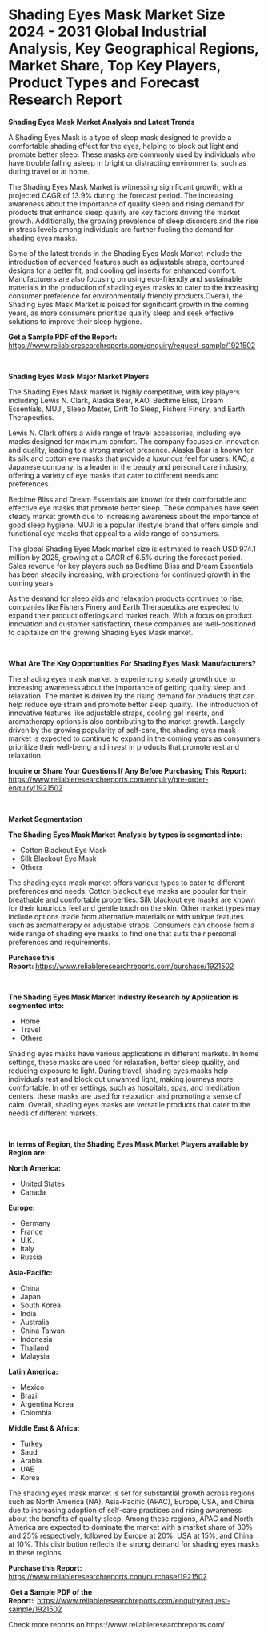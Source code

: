 <p><h1>Shading Eyes Mask Market Size 2024 - 2031 Global Industrial Analysis, Key Geographical Regions, Market Share, Top Key Players, Product Types and Forecast Research Report</h1></p><p><strong>Shading Eyes Mask Market Analysis and Latest Trends</strong></p>
<p><p>A Shading Eyes Mask is a type of sleep mask designed to provide a comfortable shading effect for the eyes, helping to block out light and promote better sleep. These masks are commonly used by individuals who have trouble falling asleep in bright or distracting environments, such as during travel or at home.</p><p>The Shading Eyes Mask Market is witnessing significant growth, with a projected CAGR of 13.9% during the forecast period. The increasing awareness about the importance of quality sleep and rising demand for products that enhance sleep quality are key factors driving the market growth. Additionally, the growing prevalence of sleep disorders and the rise in stress levels among individuals are further fueling the demand for shading eyes masks.</p><p>Some of the latest trends in the Shading Eyes Mask Market include the introduction of advanced features such as adjustable straps, contoured designs for a better fit, and cooling gel inserts for enhanced comfort. Manufacturers are also focusing on using eco-friendly and sustainable materials in the production of shading eyes masks to cater to the increasing consumer preference for environmentally friendly products.Overall, the Shading Eyes Mask Market is poised for significant growth in the coming years, as more consumers prioritize quality sleep and seek effective solutions to improve their sleep hygiene.</p></p>
<p><strong>Get a Sample PDF of the Report:&nbsp;</strong> <a href="https://www.reliableresearchreports.com/enquiry/request-sample/1921502">https://www.reliableresearchreports.com/enquiry/request-sample/1921502</a></p>
<p>&nbsp;</p>
<p><strong>Shading Eyes Mask Major Market Players</strong></p>
<p><p>The Shading Eyes Mask market is highly competitive, with key players including Lewis N. Clark, Alaska Bear, KAO, Bedtime Bliss, Dream Essentials, MUJI, Sleep Master, Drift To Sleep, Fishers Finery, and Earth Therapeutics. </p><p>Lewis N. Clark offers a wide range of travel accessories, including eye masks designed for maximum comfort. The company focuses on innovation and quality, leading to a strong market presence. Alaska Bear is known for its silk and cotton eye masks that provide a luxurious feel for users. KAO, a Japanese company, is a leader in the beauty and personal care industry, offering a variety of eye masks that cater to different needs and preferences.</p><p>Bedtime Bliss and Dream Essentials are known for their comfortable and effective eye masks that promote better sleep. These companies have seen steady market growth due to increasing awareness about the importance of good sleep hygiene. MUJI is a popular lifestyle brand that offers simple and functional eye masks that appeal to a wide range of consumers.</p><p>The global Shading Eyes Mask market size is estimated to reach USD 974.1 million by 2025, growing at a CAGR of 6.5% during the forecast period. Sales revenue for key players such as Bedtime Bliss and Dream Essentials has been steadily increasing, with projections for continued growth in the coming years. </p><p>As the demand for sleep aids and relaxation products continues to rise, companies like Fishers Finery and Earth Therapeutics are expected to expand their product offerings and market reach. With a focus on product innovation and customer satisfaction, these companies are well-positioned to capitalize on the growing Shading Eyes Mask market.</p></p>
<p>&nbsp;</p>
<p><strong>What Are The Key Opportunities For Shading Eyes Mask Manufacturers?</strong></p>
<p><p>The shading eyes mask market is experiencing steady growth due to increasing awareness about the importance of getting quality sleep and relaxation. The market is driven by the rising demand for products that can help reduce eye strain and promote better sleep quality. The introduction of innovative features like adjustable straps, cooling gel inserts, and aromatherapy options is also contributing to the market growth. Largely driven by the growing popularity of self-care, the shading eyes mask market is expected to continue to expand in the coming years as consumers prioritize their well-being and invest in products that promote rest and relaxation.</p></p>
<p><strong>Inquire or Share Your Questions If Any Before Purchasing This Report:</strong> <a href="https://www.reliableresearchreports.com/enquiry/pre-order-enquiry/1921502">https://www.reliableresearchreports.com/enquiry/pre-order-enquiry/1921502</a></p>
<p>&nbsp;</p>
<p><strong>Market Segmentation</strong></p>
<p><strong>The Shading Eyes Mask Market Analysis by types is segmented into:</strong></p>
<p><ul><li>Cotton Blackout Eye Mask</li><li>Silk Blackout Eye Mask</li><li>Others</li></ul></p>
<p><p>The shading eyes mask market offers various types to cater to different preferences and needs. Cotton blackout eye masks are popular for their breathable and comfortable properties. Silk blackout eye masks are known for their luxurious feel and gentle touch on the skin. Other market types may include options made from alternative materials or with unique features such as aromatherapy or adjustable straps. Consumers can choose from a wide range of shading eye masks to find one that suits their personal preferences and requirements.</p></p>
<p><strong>Purchase this Report:&nbsp;</strong><a href="https://www.reliableresearchreports.com/purchase/1921502">https://www.reliableresearchreports.com/purchase/1921502</a></p>
<p>&nbsp;</p>
<p><strong>The Shading Eyes Mask Market Industry Research by Application is segmented into:</strong></p>
<p><ul><li>Home</li><li>Travel</li><li>Others</li></ul></p>
<p><p>Shading eyes masks have various applications in different markets. In home settings, these masks are used for relaxation, better sleep quality, and reducing exposure to light. During travel, shading eyes masks help individuals rest and block out unwanted light, making journeys more comfortable. In other settings, such as hospitals, spas, and meditation centers, these masks are used for relaxation and promoting a sense of calm. Overall, shading eyes masks are versatile products that cater to the needs of different markets.</p></p>
<p>&nbsp;</p>
<p><strong>In terms of Region, the Shading Eyes Mask Market Players available by Region are:</strong></p>
<p>
    <p> <strong> North America: </strong>
        <ul>
            <li>United States</li>
            <li>Canada</li>
        </ul>
        </p> 
    <p> <strong> Europe: </strong>
        <ul>
            <li>Germany</li>
            <li>France</li>
            <li>U.K.</li>
            <li>Italy</li>
            <li>Russia</li>
        </ul>
        </p> 
    <p> <strong> Asia-Pacific: </strong>
        <ul>
            <li>China</li>
            <li>Japan</li>
            <li>South Korea</li>
            <li>India</li>
            <li>Australia</li>
            <li>China Taiwan</li>
            <li>Indonesia</li>
            <li>Thailand</li>
            <li>Malaysia</li>
        </ul>
        </p> 
    <p> <strong> Latin America: </strong>
        <ul>
            <li>Mexico</li>
            <li>Brazil</li>
            <li>Argentina Korea</li>
            <li>Colombia</li>
        </ul>
        </p> 
    <p> <strong> Middle East & Africa: </strong>
        <ul>
            <li>Turkey</li>
            <li>Saudi</li>
            <li>Arabia</li>
            <li>UAE</li>
            <li>Korea</li>
        </ul>
    </p>
    </p>
<p><p>The shading eyes mask market is set for substantial growth across regions such as North America (NA), Asia-Pacific (APAC), Europe, USA, and China due to increasing adoption of self-care practices and rising awareness about the benefits of quality sleep. Among these regions, APAC and North America are expected to dominate the market with a market share of 30% and 25% respectively, followed by Europe at 20%, USA at 15%, and China at 10%. This distribution reflects the strong demand for shading eyes masks in these regions.</p></p>
<p><strong>Purchase this Report: </strong><a href="https://www.reliableresearchreports.com/purchase/1921502">https://www.reliableresearchreports.com/purchase/1921502</a></p>
<p>&nbsp;<strong>Get a Sample PDF of the Report:&nbsp;&nbsp;</strong><a href="https://www.reliableresearchreports.com/enquiry/request-sample/1921502">https://www.reliableresearchreports.com/enquiry/request-sample/1921502</a></p>
<p><strong></strong></p>
<p>Check more reports on https://www.reliableresearchreports.com/</p>